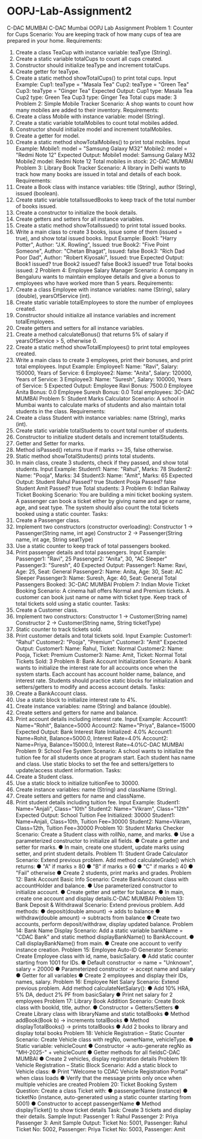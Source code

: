# OOPJ-Lab-Assignment2
C-DAC MUMBAI
C-DAC Mumbai
OOPJ Lab Assignment
Problem 1: Counter for Cups
Scenario: You are keeping track of how many cups of tea are prepared in your home.
Requirements:
1. Create a class TeaCup with instance variable: teaType (String).
2. Create a static variable totalCups to count all cups created.
3. Constructor should initialize teaType and increment totalCups.
4. Create getter for teaType.
5. Create a static method showTotalCups() to print total cups.
Input Example:
Cup1: teaType = "Masala Tea"
Cup2: teaType = "Green Tea"
Cup3: teaType = "Ginger Tea"
Expected Output:
Cup1 type: Masala Tea
Cup2 type: Green Tea
Cup3 type: Ginger Tea
Total cups made: 3
Problem 2: Simple Mobile Tracker
Scenario: A shop wants to count how many mobiles are added to their inventory.
Requirements:
1. Create a class Mobile with instance variable: model (String).
2. Create a static variable totalMobiles to count total mobiles added.
3. Constructor should initialize model and increment totalMobiles.
4. Create a getter for model.
5. Create a static method showTotalMobiles() to print total mobiles.
Input Example:
Mobile1: model = "Samsung Galaxy M32"
Mobile2: model = "Redmi Note 12"
Expected Output:
Mobile1 model: Samsung Galaxy M32
Mobile2 model: Redmi Note 12
Total mobiles in stock: 2C-DAC MUMBAI
Problem 3: Library Book Tracker
Scenario: A library in Delhi wants to track how many books are issued in total and details of each book.
Requirements:
1. Create a Book class with instance variables: title (String), author (String), issued (boolean).
2. Create static variable totalIssuedBooks to keep track of the total number of books issued.
3. Create a constructor to initialize the book details.
4. Create getters and setters for all instance variables.
5. Create a static method showTotalIssued() to print total issued books.
6. Write a main class to create 3 books, issue some of them (issued = true), and show total issued
books.
Input Example:
Book1: "Harry Potter", Author: "J.K. Rowling", Issued: true
Book2: "Five Point Someone", Author: "Chetan Bhagat", Issued: false
Book3: "Rich Dad Poor Dad", Author: "Robert Kiyosaki", Issued: true
Expected Output:
Book1 issued? true
Book2 issued? false
Book3 issued? true
Total books issued: 2
Problem 4: Employee Salary Manager
Scenario: A company in Bengaluru wants to maintain employee details and give a bonus to employees
who have worked more than 5 years.
Requirements:
1. Create a class Employee with instance variables: name (String), salary (double), yearsOfService
(int).
2. Create static variable totalEmployees to store the number of employees created.
3. Constructor should initialize all instance variables and increment totalEmployees.
4. Create getters and setters for all instance variables.
5. Create a method calculateBonus() that returns 5% of salary if yearsOfService > 5, otherwise 0.
6. Create a static method showTotalEmployees() to print total employees created.
7. Write a main class to create 3 employees, print their bonuses, and print total employees.
Input Example:
Employee1: Name: "Ravi", Salary: 150000, Years of Service: 6
Employee2: Name: "Anita", Salary: 120000, Years of Service: 3
Employee3: Name: "Suresh", Salary: 100000, Years of Service: 5
Expected Output:
Employee Ravi Bonus: 7500.0
Employee Anita Bonus: 0.0
Employee Suresh Bonus: 0.0
Total employees: 3C-DAC MUMBAI
Problem 5: Student Marks Calculator
Scenario: A school in Mumbai wants to calculate marks of students and also maintain total students in
the class.
Requirements:
1. Create a class Student with instance variables: name (String), marks (int).
2. Create static variable totalStudents to count total number of students.
3. Constructor to initialize student details and increment totalStudents.
4. Getter and Setter for marks.
5. Method isPassed() returns true if marks >= 35, false otherwise.
6. Static method showTotalStudents() prints total students.
7. In main class, create 3 students, check if they passed, and show total students.
Input Example:
Student1: Name: "Rahul", Marks: 78
Student2: Name: "Pooja", Marks: 34
Student3: Name: "Amit", Marks: 65
Expected Output:
Student Rahul Passed? true
Student Pooja Passed? false
Student Amit Passed? true
Total students: 3
Problem 6: Indian Railway Ticket Booking
Scenario:
You are building a mini ticket booking system. A passenger can book a ticket either by giving name and
age or name, age, and seat type. The system should also count the total tickets booked using a static
counter.
Tasks:
1. Create a Passenger class.
2. Implement two constructors (constructor overloading):
Constructor 1 → Passenger(String name, int age)
Constructor 2 → Passenger(String name, int age, String seatType)
3. Use a static counter to keep track of total passengers booked.
4. Print passenger details and total passengers.
Input Example:
Passenger1: "Ravi", 25
Passenger2: "Anita", 30, "AC Sleeper"
Passenger3: "Suresh", 40
Expected Output:
Passenger1: Name: Ravi, Age: 25, Seat: General
Passenger2: Name: Anita, Age: 30, Seat: AC Sleeper
Passenger3: Name: Suresh, Age: 40, Seat: General
Total Passengers Booked: 3C-DAC MUMBAI
Problem 7: Indian Movie Ticket Booking
Scenario:
A cinema hall offers Normal and Premium tickets. A customer can book just name or name with
ticket type. Keep track of total tickets sold using a static counter.
Tasks:
1. Create a Customer class.
2. Implement two constructors:
Constructor 1 → Customer(String name)
Constructor 2 → Customer(String name, String ticketType)
3. Static counter to track tickets sold.
4. Print customer details and total tickets sold.
Input Example:
Customer1: "Rahul"
Customer2: "Pooja", "Premium"
Customer3: "Amit"
Expected Output:
Customer1: Name: Rahul, Ticket: Normal
Customer2: Name: Pooja, Ticket: Premium
Customer3: Name: Amit, Ticket: Normal
Total Tickets Sold: 3
Problem 8: Bank Account Initialization
Scenario:
A bank wants to initialize the interest rate for all accounts once when the system starts. Each account
has account holder name, balance, and interest rate. Students should practice static blocks for
initialization and setters/getters to modify and access account details.
Tasks:
1. Create a BankAccount class.
2. Use a static block to initialize interest rate to 4%.
3. Create instance variables: name (String) and balance (double).
4. Create setters and getters for name and balance.
5. Print account details including interest rate.
Input Example:
Account1: Name="Rohit", Balance=5000
Account2: Name="Priya", Balance=15000
Expected Output:
Bank Interest Rate Initialized: 4.0%
Account1: Name=Rohit, Balance=5000.0, Interest Rate=4.0%
Account2: Name=Priya, Balance=15000.0, Interest Rate=4.0%C-DAC MUMBAI
Problem 9: School Fee System
Scenario:
A school wants to initialize the tuition fee for all students once at program start. Each student has name
and class. Use static blocks to set the fee and setters/getters to update/access student information.
Tasks:
1. Create a Student class.
2. Use a static block to initialize tuitionFee to 30000.
3. Create instance variables: name (String) and className (String).
4. Create setters and getters for name and className.
5. Print student details including tuition fee.
Input Example:
Student1: Name="Anjali", Class="10th"
Student2: Name="Vikram", Class="12th"
Expected Output:
School Tuition Fee Initialized: 30000
Student1: Name=Anjali, Class=10th, Tuition Fee=30000
Student2: Name=Vikram, Class=12th, Tuition Fee=30000
Problem 10: Student Marks Checker
Scenario:
Create a Student class with rollNo, name, and marks.
● Use a parameterized constructor to initialize all fields.
● Create a getter and setter for marks.
● In main, create one student, update marks using setter, and print student details.
Problem 11: Student Grade Calculator
Scenario:
Extend previous problem. Add method calculateGrade() which returns:
● "A" if marks ≥ 80
● "B" if marks ≥ 60
● "C" if marks ≥ 40
● "Fail" otherwise
● Create 2 students, print marks and grades.
Problem 12: Bank Account Basic Info
Scenario:
Create BankAccount class with accountHolder and balance.
● Use parameterized constructor to initialize account.
● Create getter and setter for balance.
● In main, create one account and display details.C-DAC MUMBAI
Problem 13: Bank Deposit & Withdrawal
Scenario:
Extend previous problem. Add methods:
● deposit(double amount) → adds to balance
● withdraw(double amount) → subtracts from balance
● Create two accounts, perform deposit/withdraw, display updated balance.
Problem 14: Bank Name Display
Scenario:
Add a static variable bankName = "CDAC Bank" and static method displayBankName() to
BankAccount.
● Call displayBankName() from main.
● Create one account to verify instance creation.
Problem 15: Employee Auto-ID Generator
Scenario:
Create Employee class with id, name, basicSalary.
● Add static counter starting from 1001 for IDs.
● Default constructor → name = "Unknown", salary = 20000
● Parameterized constructor → accept name and salary
● Getter for all variables
● Create 2 employees and display their IDs, names, salary.
Problem 16: Employee Net Salary
Scenario:
Extend previous problem. Add method calculateNetSalary():
● Add 10% HRA, 5% DA, deduct 2% PF from basicSalary
● Print net salary for 2 employees
Problem 17: Library Book Addition
Scenario:
Create Book class with bookId, title, author.
● Constructor + Getters/Setters
● Create Library class with libraryName and static totalBooks
● Method addBook(Book b) → increments totalBooks
● Method displayTotalBooks() → prints totalBooks
● Add 2 books to library and display total books
Problem 18: Vehicle Registration – Static Counter
Scenario:
Create Vehicle class with regNo, ownerName, vehicleType.
● Static variable: vehicleCount
● Constructor → auto-generate regNo as "MH-2025-" + vehicleCount
● Getter methods for all fieldsC-DAC MUMBAI
● Create 2 vehicles, display registration details
Problem 19: Vehicle Registration – Static Block
Scenario:
Add a static block to Vehicle class:
● Print "Welcome to CDAC Vehicle Registration Portal" when class loads
● Verify that the message prints only once when multiple vehicles are created
Problem 20: Ticket Booking System
Question:
Create a class Ticket with:
● passengerName (instance)
● ticketNo (instance, auto-generated using a static counter starting from 5001)
● Constructor to accept passengerName
● Method displayTicket() to show ticket details
Task:
Create 3 tickets and display their details.
Sample Input:
Passenger 1: Rahul
Passenger 2: Priya
Passenger 3: Amit
Sample Output:
Ticket No: 5001, Passenger: Rahul
Ticket No: 5002, Passenger: Priya
Ticket No: 5003, Passenger: Amit
